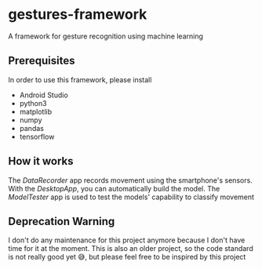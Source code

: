 # gestures-framework
A framework for gesture recognition using machine learning

## Prerequisites
In order to use this framework, please install
- Android Studio
- python3
- matplotlib
- numpy
- pandas
- tensorflow

## How it works
The *DataRecorder* app records movement using the smartphone's sensors. With the *DesktopApp*, you can automatically build the model. The *ModelTester* app is used to test the models' capability to classify movement

## Deprecation Warning
I don't do any maintenance for this project anymore because I don't have time for it at the moment. This is also an older project, so the code standard is not really good yet :sweat_smile:, but please feel free to be inspired by this project
